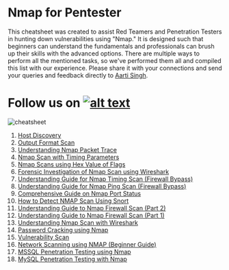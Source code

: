# Nmap for Pentester

This cheatsheet was created to assist Red Teamers and Penetration Testers in hunting down vulnerabilities using "Nmap." It is designed such that beginners can understand the fundamentals and professionals can brush up their skills with the advanced options. There are multiple ways to perform all the mentioned tasks, so we've performed them all and compiled this list with our experience. Please share it with your connections and send your queries and feedback directly to [Aarti Singh](https://www.linkedin.com/in/aarti--singh/).

[1.1]: http://i.imgur.com/tXSoThF.png
[1]: http://www.twitter.com/hackinarticles
# Follow us on [![alt text][1.1]][1]

<img src="https://github.com/Ignitetechnologies/Mindmap/blob/main/Nmap/nmap%20UHD.png" alt="cheatsheet" border="0">

1. [Host Discovery](https://www.hackingarticles.in/nmap-for-pentester-host-discovery/)
2. [Output Format Scan](https://www.hackingarticles.in/nmap-for-pentester-output-format-scan/)
3. [Understanding Nmap Packet Trace](https://www.hackingarticles.in/understanding-nmap-packet-trace/)
4. [Nmap Scan with Timing Parameters](https://www.hackingarticles.in/nmap-scan-with-timing-parameters/)
5. [Nmap Scans using Hex Value of Flags](https://www.hackingarticles.in/nmap-scans-using-hex-value-flags/)
6. [Forensic Investigation of Nmap Scan using Wireshark](https://www.hackingarticles.in/forensic-investigation-of-nmap-scan-using-wireshark/)
7. [Understanding Guide for Nmap Timing Scan (Firewall Bypass)](https://www.hackingarticles.in/understanding-guide-nmap-timing-scan-firewall-bypass/)
8. [Understanding Guide for Nmap Ping Scan (Firewall Bypass)](https://www.hackingarticles.in/understanding-guide-nmap-ping-scan-firewall-bypass/)
9. [Comprehensive Guide on Nmap Port Status](https://www.hackingarticles.in/comprehensive-guide-nmap-port-status/)
10. [How to Detect NMAP Scan Using Snort](https://www.hackingarticles.in/detect-nmap-scan-using-snort/)
11. [Understanding Guide to Nmap Firewall Scan (Part 2)](https://www.hackingarticles.in/understanding-guide-nmap-firewall-scan-part-2/)
12. [Understanding Guide to Nmap Firewall Scan (Part 1)](https://www.hackingarticles.in/understanding-guide-nmap-firewall-scan-part-1/)
13. [Understanding Nmap Scan with Wireshark](https://www.hackingarticles.in/understanding-nmap-scan-wireshark/)
14. [Password Cracking using Nmap](https://www.hackingarticles.in/nmap-for-pentester-password-cracking/)
15. [Vulnerability Scan](https://www.hackingarticles.in/nmap-for-pentester-vulnerability-scan/)
16. [Network Scanning using NMAP (Beginner Guide)](https://www.hackingarticles.in/network-scanning-using-nmap-beginner-guide/)
17. [MSSQL Penetration Testing using Nmap](https://www.hackingarticles.in/mssql-for-pentesternmap/)
18. [MySQL Penetration Testing with Nmap](https://www.hackingarticles.in/mysql-penetration-testing-nmap/)


